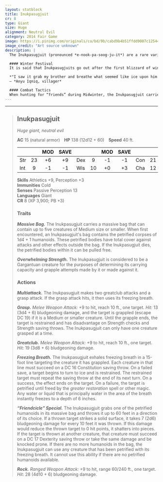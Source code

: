```yaml
---
layout: statblock
title: Inukpasugjuit
cr: 8
type: Giant
size: Huge
alignment: Neutral Evil
category: 2014 Fair Game
image: https://i.pinimg.com/originals/ca/bd/9b/cabd9b4b51ffdd9007c12544c8a3c70b.jpg
image_credit: "Art source unknown"
description: |
  The Inukpasugjuit (pronounced *e-nook-pa-soog-ju-it*) are a rare variety of Frost Giants living in the Northern areas of Toril. It is believed these giants are Frost Giants who have developed unusual abilities after completing a ritual which includes an extended stay in the Frostfell before returning to their homes. This rite of passage has made it so locals call them “Frostfell Giants.” Recently, reports of sightings place them in the areas of the Cold Run, the Great Glacier, the Ice Peak, and the Sea of Moving Ice. They are said to be as tall as Frost Giants, but much wider and thicker. Males are generally larger than females. Not much is known of these huge creatures, and it is uncertain if it is because of their scarcity, or if it is because no one lives to talk about them.

  #### Winter Festival
  It is said that Inukpasugjuits go out after the first blizzard of winter as part of a brutish festival celebrating Thrym and pillage the settlements of the area. During these times, they are believed to carry a massive bag in which they capture humanoids after petrifying them to use them as playthings and decorations in their icy caverns. It is the reason they are seen carrying great clubs instead of great axes for this festival—they do not want to slice their future belongings apart.

  *"I saw it grab my brother and breathe what seemed like ice upon him. I saw my brother begin to freeze and stop moving. It then put him in a large bag on its back and carried him away. Against my better judgment, I followed it. It was such a massive creature, yet so fast. After hours of walking, it reached a cavern where it brought my brother. I was exhausted. Once I saw it leave the cavern, I went to peek inside... and I saw him. My brother, petrified in ice, was placed around a large table where tea had been set. Many others that had suffered the same fate as my brother were also around the table. What seemed like a younger version of the creature that got my brother was having a tea party with them. I wanted to scream, but I knew I shouldn't. I just ran. I ran away. I'm a coward. If you ever see an Inukpasugjuik, run and hide as best as you can; your best chance of escape is to avoid being noticed in the first place. I think they can sense your fear."*  
  — *Anyu Iqniq, villager*

  #### Combat Tactics
  When hunting for “friends” during Midwinter, the Inukpasugjuit carries a greatclub. Unless it considers itself to be in danger, the Inukpasugjuit will attempt to incapacitate rather than kill its target, getting more pleasure from petrifying its living victim forever in ice rather than ending its life. Its first step will be to get within reach of the target to hit it with its greatclub, attempting to knock its target out. Whether or not it is successful, it will attempt to grasp its target and use its freezing breath to turn it into ice. When the Inukpasugjuit has frozen one of its victims, it will carefully place this newfound friend into one of its massive bags and carefully bring it home. If the Inukpasugjuit is attacked from range and cannot reach the attacker, it'll throw nearby rocks or boulders. If there are none nearby, it may reluctantly grab one of its “friends” from its bag and throw it at its attacker before trying to close in on the distance and make this new target the replacement for its now broken “friend.”
---
```


___
> ## Inukpasugjuit
> *Huge giant, neutral evil*
>
> **AC** 15 (natural armor) **HP** 138 (12d12 + 60) **Speed** 40 ft.
>
> | | | MOD | SAVE | | | MOD | SAVE | | | MOD | SAVE |
> |:--|:-:|:----:|:----:|:--|:-:|:----:|:----:|:--|:-:|:----:|:----:|
> |Str| 23| +6 | +9 |Dex| 9| -1 | -1 |Con| 21| +5 | +8 |
> |Int| 9| -1 | -1 |Wis| 10| +0 | +3 |Cha| 12| +1 | +4 |
>
> **Skills** Athletics +9, Perception +3  
> **Immunities** Cold  
> **Senses** Passive Perception 13  
> **Languages** Giant  
> **CR** 8 (XP 3,900; PB +3)
>
> ### Traits
>
> ***Massive Bag.*** The Inukpasugjuit carries a massive bag that can contain up to five creatures of Medium size or smaller. When first encountered, an Inukpasugjuit's bag contains the petrified corpses of 1d4 + 1 humanoids. These petrified bodies have total cover against attacks and other effects outside the bag. If the Inukpasugjuit dies, the petrified bodies within it can be pulled free.  
>
> ***Overwhelming Strength.*** The Inukpasugjuit is considered to be a Gargantuan creature for the purposes of determining its carrying capacity and grapple attempts made by it or made against it.  
>
> ### Actions
>
> ***Multiattack.*** The Inukpasugjuit makes two greatclub attacks and a grasp attack. If the grasp attack hits, it then uses its freezing breath.  
>
> ***Grasp.*** *Melee Weapon Attack:* +9 to hit, reach 10 ft., one target. *Hit:* 13 (3d4 + 6) bludgeoning damage, and the target is grappled (escape DC 19) if it is a Medium or smaller creature. Until the grapple ends, the target is restrained and has disadvantage on Strength checks and Strength saving throws. The Inukpasugjuit can only have one creature grasped at a time.  
>
> ***Greatclub.*** *Melee Weapon Attack:* +9 to hit, reach 10 ft., one target. *Hit:* 19 (3d8 + 6) bludgeoning damage.  
>
> ***Freezing Breath.*** The Inukpasugjuit exhales freezing breath in a 15-foot line targeting the creature it has grappled. Each creature in that line must succeed on a DC 16 Constitution saving throw. On a failed save, a target begins to turn to ice and is restrained. The restrained target must repeat the saving throw at the end of its next turn. On a success, the effect ends on the target. On a failure, the target is petrified until freed by the *greater restoration* spell or other magic. Any water or liquid that is principally water in the area of the breath instantly freezes to a depth of 6 inches.  
>
> ***“Friendcicle” Special.*** The Inukpasugjuit grabs one of the petrified humanoids in its massive bag and throws it up to 60 feet in a direction of its choice. If a thrown target strikes a solid surface, it takes 7 (2d6) bludgeoning damage for every 10 feet it was thrown. If this damage would reduce the thrown target to 0 hit points, it shatters into pieces. If the target is thrown at another creature, that creature must succeed on a DC 17 Dexterity saving throw or take the same damage and be knocked prone. If there are no more humanoids in the bag, the Inukpasugjuit can use any creature that has been petrified with its freezing breath. It cannot use this ability if there are no petrified humanoids available.  
>
> ***Rock.*** *Ranged Weapon Attack:* +9 to hit, range 60/240 ft., one target. *Hit:* 28 (4d10 + 6) bludgeoning damage.
